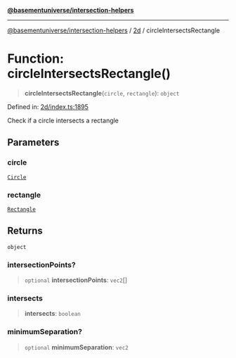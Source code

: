 [**@basementuniverse/intersection-helpers**](../../README.md)

***

[@basementuniverse/intersection-helpers](../../README.md) / [2d](../README.md) / circleIntersectsRectangle

# Function: circleIntersectsRectangle()

> **circleIntersectsRectangle**(`circle`, `rectangle`): `object`

Defined in: [2d/index.ts:1895](https://github.com/basementuniverse/intersection-helpers/blob/ede9ecb18a1386abf90747a70ee9f16c34ce6207/src/2d/index.ts#L1895)

Check if a circle intersects a rectangle

## Parameters

### circle

[`Circle`](../types/type-aliases/Circle.md)

### rectangle

[`Rectangle`](../types/type-aliases/Rectangle.md)

## Returns

`object`

### intersectionPoints?

> `optional` **intersectionPoints**: `vec2`[]

### intersects

> **intersects**: `boolean`

### minimumSeparation?

> `optional` **minimumSeparation**: `vec2`
